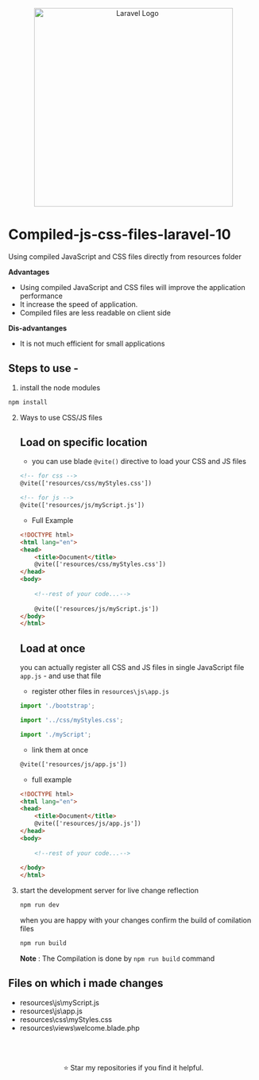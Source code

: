 <p align="center"><a href="https://laravel.com" target="_blank"><img src="https://raw.githubusercontent.com/laravel/art/master/logo-lockup/5%20SVG/2%20CMYK/1%20Full%20Color/laravel-logolockup-cmyk-red.svg" width="400" alt="Laravel Logo"></a></p>

# Compiled-js-css-files-laravel-10
Using compiled JavaScript and CSS files directly from resources folder

**Advantages**
- Using compiled JavaScript and CSS files will improve the application performance
- It increase the speed of application. 
- Compiled files are less readable on client side 

**Dis-advantanges**
- It is not much efficient for small applications


## Steps to use - 

1. install the node modules 
```sh
npm install
```

2. Ways to use CSS/JS files
   ## Load on specific location
    - you can use blade `@vite()` directive to load your CSS and JS files
    ```html
    <!-- for css -->
    @vite(['resources/css/myStyles.css']) 

    <!-- for js -->
    @vite(['resources/js/myScript.js'])
    ```
    - Full Example
    ```html
    <!DOCTYPE html>
    <html lang="en">
    <head>
        <title>Document</title>
        @vite(['resources/css/myStyles.css'])
    </head>
    <body>
        
        <!--rest of your code...-->
        
        @vite(['resources/js/myScript.js'])
    </body>
    </html>
    ```

   ## Load at once
    you can actually register all CSS and JS files in single JavaScript file `app.js` - and use that file

    - register other files in `resources\js\app.js`
    ```js
    import './bootstrap';

    import '../css/myStyles.css';

    import './myScript';
    ```
    - link them at once 
    ```html
    @vite(['resources/js/app.js'])
    ```
    - full example
    ```html
    <!DOCTYPE html>
    <html lang="en">
    <head>
        <title>Document</title>
        @vite(['resources/js/app.js'])
    </head>
    <body>
        
        <!--rest of your code...-->
        
    </body>
    </html>
    ```





3. start the development server for live change reflection
    ```sh
    npm run dev
    ```
    when you are happy with your changes confirm the build of comilation files
    ```sh 
    npm run build
    ```
    **Note** : The Compilation is done by `npm run build` command

## Files on which i made changes
- resources\js\myScript.js
- resources\js\app.js
- resources\css\myStyles.css
- resources\views\welcome.blade.php

<br />
<br />
<p align="center">⭐️ Star my repositories if you find it helpful.</p>
<br />